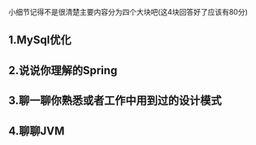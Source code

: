 小细节记得不是很清楚主要内容分为四个大块吧(这4块回答好了应该有80分)



## 1.MySql优化



## 2.说说你理解的Spring



## 3.聊一聊你熟悉或者工作中用到过的设计模式



## 4.聊聊JVM